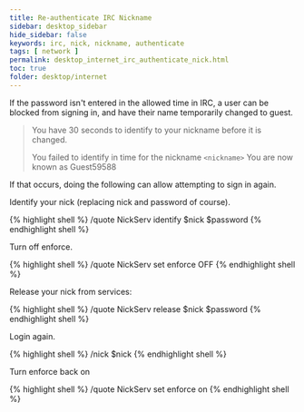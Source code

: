 ```yaml
---
title: Re-authenticate IRC Nickname
sidebar: desktop_sidebar
hide_sidebar: false
keywords: irc, nick, nickname, authenticate
tags: [ network ]
permalink: desktop_internet_irc_authenticate_nick.html
toc: true
folder: desktop/internet
---
```


If the password isn't entered in the allowed time in IRC, a user can be blocked from signing in, and have their name temporarily changed to guest.

> You have 30 seconds to identify to your nickname before it is changed.
>
> You failed to identify in time for the nickname ```<nickname>```
> You are now known as Guest59588

If that occurs, doing the following can allow attempting to sign in again.

Identify your nick (replacing nick and password of course).

{% highlight shell %}
/quote NickServ identify $nick $password
{% endhighlight shell %}

Turn off enforce.

{% highlight shell %}
/quote NickServ set enforce OFF
{% endhighlight shell %}

Release your nick from services:

{% highlight shell %}
/quote NickServ release $nick $password
{% endhighlight shell %}

Login again.

{% highlight shell %}
/nick $nick
{% endhighlight shell %}

Turn enforce back on

{% highlight shell %}
/quote NickServ set enforce on
{% endhighlight shell %}
